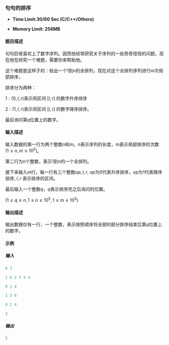 ### 句句的排序

- **Time Limit:30/60 Sec (C/C++/Others)**

- **Memory Limit: 256MB**



#### 题目描述

句句巨佬喜欢上了数字序列。因而他经常研究关于序列的一些奇奇怪怪的问题，现在他在研究一个难题，需要你来帮助他。

这个难题是这样子的：给出一个$1$到$n$的全排列，现在对这个全排列序列进行$m$次局部排序，

排序分为两种：

$1:(0,l,r)$表示将区间 $[l,r]$ 的数字升序排序

$2:(1,l,r)$表示将区间 $[l,r]$ 的数字降序排序。

最后询问第$q$位置上的数字。



#### 输入描述

输入数据的第一行为两个整数$n$和$m$。$n$表示序列的长度，$m$表示局部排序的次数$(1\le n, m \le 10^5)$。

第二行为$n$个整数，表示$1$到$n$的一个全排列。

接下来输入$m$行，每一行有三个整数$op, l, r,$ $op$为$0$代表升序排序，$op$为$1$代表降序排序, $l, r$ 表示排序的区间。

最后输入一个整数$q，q$表示排序完之后询问的位置。

($1 \le q \le n,1 \le n \le 10^5,1\le m \le 10^5$)



#### 输出描述

 输出数据仅有一行，一个整数，表示按照顺序将全部的部分排序结束后第$q$位置上的数字。

#### 示例

##### 输入

```cpp
6 3

1 6 2 5 3 4

0 1 4

1 3 6

0 2 4

3
```

##### 输出

```cpp
5
```

